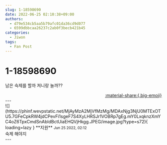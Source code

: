 ```yaml
---
slug: 1-18598690
date: 2022-06-25 02:10:38+09:00
authors:
  - d79e534cb5aa5b79afc01da36cd9d077
  - 6599dbbcaa26237c2ab0f3becb421b45
categories:
  - Jiwon
tags:
  - Fan Post
---
```


# 1-18598690

<div class="post-container" markdown="1">
<div class="content-container md-sidebar__scrollwrap" markdown="1">

남은 숙제를 할까 져니랑 놀까??

</div>
</div>

<div style="text-align: right;" markdown="1">
<a href="https://weverse.io/fromis9/fanpost/1-18598690" style="text-align: right;">:material-share:{.big-emoji}</a>
</div>
---

<div class="comments-container md-sidebar__scrollwrap" markdown="1">
<div class="comment" markdown="1">
<div class='id-container' markdown="1">
![](https://phinf.wevpstatic.net/MjAyMzA2MjVfMzMg/MDAxNjg3NjU0MTExOTU5.7GFeCpkRW4jdCPevFi1sgeF7S4XyLHRSJr1VOBRp7gEg.mY0LxqknzXmYC4oZ6TpxCmdSnAbldBctUiaEHQVjHkgg.JPEG/image.jpg?type=s72){ loading=lazy }
**<span class="artist">지원</span>** <small>Jun 25 2022, 02:12</small><br>
</div>
<div class='comment-body' markdown="1">
숙제 해야지
</div>
</div>
</div>
---
